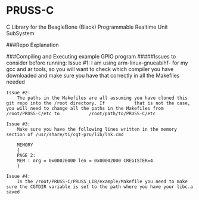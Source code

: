 PRUSS-C
=======

C Library for the BeagleBone (Black) Programmable Realtime Unit SubSystem

###Repo Explanation

###Compiling and Executing example GPIO program
#####Issues to consider before running:
    Issue #1:
        I am using arm-linux-gnueabihf- for my gcc and ar tools, so you will want to check which compiler you            have downloaded and make sure you have that correctly in all the Makefiles needed
    
    Issue #2:
        The paths in the Makefiles are all assuming you have cloned this git repo into the /root directory. If           that is not the case, you will need to change all the paths in the Makefiles from /root/PRUSS-C/etc to           /root/path/to/PRUSS-C/etc
    
    Issue #3:
        Make sure you have the following lines written in the memory section of /usr/share/ti/cgt-pru/lib/lnk.cmd
        
        MEMORY
        {
        PAGE 2:
        MEM : org = 0x00026000 len = 0x00002000 CREGISTER=4
        } 
        
    Issue #4:
        In the /root/PRUSS-C/PRUSS_LIB/example/Makefile you need to make sure the CGTDIR variable is set to the path where you have your libc.a saved


    

